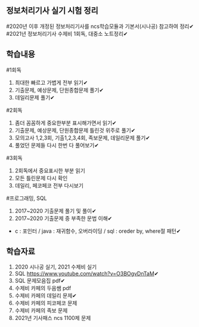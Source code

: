 ## 정보처리기사 실기 시험 정리
#2020년 이후 개정된 정보처리기사를 ncs학습모듈과 기본서(시나공) 참고하여 정리✔<br>
#2021년 정보처리기사 수제비 1회독, 대중소 노트정리✔

## 학습내용
#1회독
1. 최대한 빠르고 가볍게 전부 읽기✔
2. 기출문제, 예상문제, 단원종합문제 풀기✔
3. 데일리문제 풀기✔

#2회독
1. 좀더 꼼꼼하게 중요한부분 표시해가면서 읽기✔
2. 기출문제, 예상문제, 단원종합문제 틀린것 위주로 풀기✔
3. 모의고사 1,2,3회, 기출1,2,3,4회, 족보문제, 데일리문제 풀기✔
4. 풀었던 문제들 다시 한번 다 풀어보기✔

#3회독
1. 2회독에서 중요표시한 부분 읽기
2. 모든 틀린문제 다시 확인
3. 데일리, 페코페코 전부 다시보기

#프로그래밍, SQL
1. 2017~2020 기출문제 풀기 및 풀이✔
2. 2017~2020 기출문제 중 부족한 문법 이해✔
 - c : 포인터 / java : 재귀함수, 오버라이딩 / sql : oreder by, where절 패턴✔

## 학습자료
1. 2020 시나공 실기, 2021 수제비 실기 
2. SQL <https://www.youtube.com/watch?v=O3BOgvDnTaM>✔
3. SQL 문제모음집 pdf✔
3. 수제비 카페의 두음쌤 pdf 
4. 수제비 카페의 데일리 문제✔
5. 수제비 카페의 피코페코 문제
6. 수제비 카페의 족보 문제
7. 2021년 기사패스 ncs 1100제 문제
